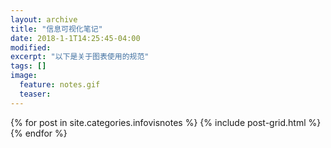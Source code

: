 ```yaml
---
layout: archive
title: "信息可视化笔记"
date: 2018-1-1T14:25:45-04:00
modified:
excerpt: "以下是关于图表使用的规范"
tags: []
image: 
  feature: notes.gif
  teaser:
---
```



<div class="tiles">
{% for post in site.categories.infovisnotes %}
  {% include post-grid.html %}
{% endfor %}
</div><!-- /.tiles 把所有categories 有 infovisnotes 的列出来-->
